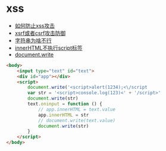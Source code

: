 # xss

- [如何防止xss攻击](https://juejin.im/post/5bad9140e51d450e935c6d64)
- [xsrf或者csrf攻击防御](https://juejin.im/post/5bc009996fb9a05d0a055192)
- [字符串<script></script>为啥不行](https://stackoverflow.com/questions/28259389/how-to-put-script-in-a-javascript-string)
- [innerHTML不执行script标签](https://juejin.im/entry/58cb529244d90400682e6012)
- [document.write](https://developer.mozilla.org/zh-CN/docs/Web/API/Document/write)

```html
<body>
    <input type="text" id="text">
    <div id="app"></div>
    <script>
        document.write('<script>alert(1234);<\/script
        var str = '<script>console.log(123)<' + '/script>'
        document.write(str)
        text.oninput = function () {
            // app.innerHTML = text.value
            app.innerHTML = str
            // document.write(text.value)
            document.write(str)
        }
    </script>
</body>
```